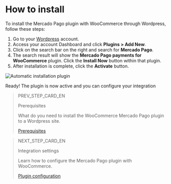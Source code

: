 # How to install

To install the Mercado Pago plugin with WooCommerce through Wordpress, follow these steps:

1. Go to your [Wordpress](https://wordpress.com/) account.
2. Access your account Dashboard and click **Plugins > Add New**.
3. Click on the search bar on the right and search for **Mercado Pago**.
4. The search result will show the **Mercado Pago payments for WooCommerce** plugin. Click the **Install Now** button within that plugin.
5. After installation is complete, click the **Activate** button.

![Automatic installation plugin](/images/woocommerce/es_automatic_install_02.gif)

Ready! The plugin is now active and you can configure your integration

> PREV_STEP_CARD_EN
>
> Prerequisites
>
> What do you need to install the WooCommerce Mercado Pago plugin to a Wordpress site.
>
> [Prerequisites](/developers/en/docs/woocommerce/previous-requirements)

> NEXT_STEP_CARD_EN
>
> Integration settings
>
> Learn how to configure the Mercado Pago plugin with WooCommerce.
>
> [Plugin configuration](/developers/en/docs/woocommerce/integration-configuration/plugin-configuration)